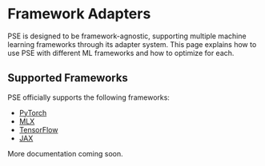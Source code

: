 # Framework Adapters

PSE is designed to be framework-agnostic, supporting multiple machine learning frameworks through its adapter system. This page explains how to use PSE with different ML frameworks and how to optimize for each.

## Supported Frameworks

PSE officially supports the following frameworks:

- [PyTorch](#pytorch-adapter)
- [MLX](#mlx-adapter)
- [TensorFlow](#tensorflow-adapter)
- [JAX](#jax-adapter)

More documentation coming soon.
